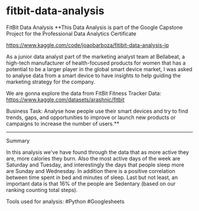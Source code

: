 # fitbit-data-analysis
FitBit Data Analysis
**This Data Analysis is part of the Google Capstone Project for the Professional Data Analytics Certificate

https://www.kaggle.com/code/joaobarboza/fitibit-data-analysis-jp

As a junior data analyst part of the marketing analyst team at Bellabeat, a high-tech manufacturer of health-focused products for women that has a potential to be a larger player in the global smart device market, I was asked to analyse data from a smart device to have insights to help guiding the marketing strategy for the company.

We are gonna explore the data from FitBit Fitness Tracker Data: https://www.kaggle.com/datasets/arashnic/fitbit

Business Task: Analyse how people use their smart devices and try to find trends, gaps, and opportunities to improve or launch new products or campaigns to increase the number of users.**

-----------------------------------------------------------------------------------------------------

Summary

In this analysis we've have found through the data that as more active they are, more calories they burn. Also the most active days of the week are Saturday and Tuesday, and interestingly the days that people sleep more are Sunday and Wednesday. In addition there is a positive correlation between time spent in bed and minutes of sleep. Last but not least, an important data is that 16% of the people are Sedentary (based on our ranking counting total steps).

Tools used for analysis:
#Python #Googlesheets
